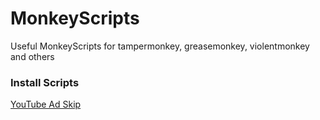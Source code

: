 # MonkeyScripts
Useful MonkeyScripts for tampermonkey, greasemonkey, violentmonkey and others
### Install Scripts
[YouTube Ad Skip](https://github.com/ShailMurtaza/MonkeyScripts/raw/main/YouTubeAdSkip.user.js)
